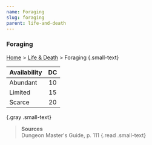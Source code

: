 ```yaml
---
name: Foraging
slug: foraging
parent: life-and-death
---
```

### Foraging
[Home](dm-operations-center) > [Life & Death](life-and-death) > Foraging {.small-text}

| Availability | DC  |
| ------------ | :-: |
| Abundant     | 10  |
| Limited      | 15  |
| Scarce       | 20  |
{.gray .small-text}

> **Sources** <br/>
> Dungeon Master's Guide, p. 111
{.read .small-text}